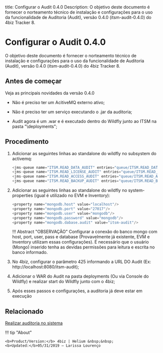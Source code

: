 title: Configurar o Audit 0.4.0
Description: O objetivo deste documento é fornecer o norteamento técnico de instalação e configurações para o uso da funcionalidade de Auditoria (Audit), versão 0.4.0 (itsm-audit-0.4.0) do 4biz Tracker 8.
# Configurar o Audit 0.4.0

O objetivo deste documento é fornecer o norteamento técnico de instalação e configurações para o uso da funcionalidade de Auditoria (Audit), versão 0.4.0 (itsm-audit-0.4.0) do 4biz Tracker 8.

Antes de começar 
-----------------

Veja as principais novidades da versão 0.4.0

 - Não é preciso ter um AcitiveMQ externo ativo;
 
 - Não é preciso ter um serviço executando o .jar da auditoria;
 
 - Audit agora é um .war e é executado dentro do Wildfly junto ao ITSM na pasta "\deployments";
 
Procedimento
--------------

1. Adicionar as seguintes linhas ao standalone do wildfly no subsystem do activemq:

    ```java
    <jms-queue name="ITSM.READ_DATA_AUDIT" entries="queue/ITSM.READ_DATA_AUDIT java:jboss/exported/jms/queue/queue/ITSM.READ_DATA_AUDIT"/>
    <jms-queue name="ITSM.READ_LICENSE_AUDIT" entries="queue/ITSM.READ_LICENSE_AUDIT java:jboss/exported/jms/queue/queue/ITSM.READ_LICENSE_AUDIT"/>
    <jms-queue name="ITSM.READ_ACCESS_AUDIT" entries="queue/ITSM.READ_ACCESS_AUDIT java:jboss/exported/jms/queue/queue/ITSM.READ_ACCESS_AUDIT"/>
    <jms-queue name="ITSM.READ_BACKUP_AUDIT" entries="queue/ITSM.READ_BACKUP_AUDIT java:jboss/exported/jms/queue/queue/ITSM.READ_BACKUP_AUDIT"/>
    ```

2. Adicionar as seguintes linhas ao standalone do wildfly no system-properties (igual é utilizado no EVM e Inventory):  

    ```java
    <property name="mongodb.host" value="localhost"/>
    <property name="mongodb.port" value="27017"/>
    <property name="mongodb.user" value="mongodb"/>
    <property name="mongodb.password" value="mongodb"/>
    <property name="mongodb.dabase.audit" value="itsm-audit"/>
    ```
     
    !!! Abstract "OBSERVAÇÃO"
        Configurar a conexão do banco mongo com host, port, user, pass e database     (Provavelmente já existente, EVM e Inventory utilizam essas configurações). É necessário que o usuário (Mongo) inserido tenha as devidas permissões para leitura e escrita no banco informado.  
 
3. No 4biz, configurar o parâmetro 425 informando a URL DO Audit (Ex: http://localhost:8080/itsm-audit);

4. Adicionar o WAR  do Audit na pasta deployments (Ou via Console do Wildfly) e realizar start do Wildfly junto com o 4biz;

5. Após esses passos e configurações, a auditoria já deve estar em execução

Relacionado
-------------

[Realizar auditoria no sistema](/pt-br/4biz-helium/platform-administration/logs-and-auditing/system-audit.html)

!!! tip "About"

    <b>Product/Version:</b> 4biz | Helium &nbsp;&nbsp;
    <b>Updated:</b>05/31/2019 – Larissa Lourenço
